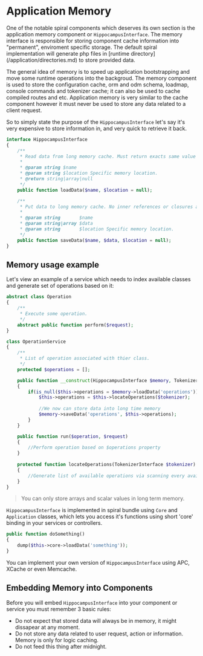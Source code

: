 # Application Memory
One of the notable spiral components which deserves its own section is the application memory component or `HippocampusInterface`. The memory interface is responsible
for storing component cache information into "permanent", enviroment specific storage. The default spiral implementation will generate php files in [runtime
directory] (/application/directories.md) to store provided data.

The general idea of memory is to speed up application bootstrapping and move some runtime operations into the backgroud. The memory component is used to store the configuration cache,
orm and odm schema, loadmap, console commands and tokenizer cache; it can also be used to cache compiled routes and etc. Application memory is very similar to the cache component however it must never be used to store any data related to a client request.

So to simply state the purpose of the `HippocampusInterface` let's say it's very expensive to store information in, and very quick to retrieve it back.

```php
interface HippocampusInterface
{
    /**
     * Read data from long memory cache. Must return exacts same value as saved or null.
     *
     * @param string $name
     * @param string $location Specific memory location.
     * @return string|array|null
     */
    public function loadData($name, $location = null);

    /**
     * Put data to long memory cache. No inner references or closures are allowed.
     *
     * @param string       $name
     * @param string|array $data
     * @param string       $location Specific memory location.
     */
    public function saveData($name, $data, $location = null);
}
```

## Memory usage example
Let's view an example of a service which needs to index available classes and generate set of operations based on it:

```php
abstract class Operation 
{
    /**
     * Execute some operation.
     */
    abstract public function perform($request);
}

class OperationService 
{
    /**
     * List of operation associated with thier class.
     */
    protected $operations = [];

    public function __construct(HippocampusInterface $memory, TokenizerInterface $tokenizer)
    {
        if(is_null($this->operations = $memory->loadData('operations')) {
            $this->operations = $this->locateOperations($tokenizer);
            
            //We now can store data into long time memory
            $memory->saveData('operations', $this->operations); 
        }
    }

    public function run($operation, $request)
    {
        //Perform operation based on $operations property
    }
    
    protected function locateOperations(TokenizerInterface $tokenizer)
    {
        //Generate list of available operations via scanning every available class
    }
}
```

> You can only store arrays and scalar values in long term memory.

`HippocampusInterface` is implemented in spiral bundle using `Core` and `Application` classes, which lets you access it's functions using short 'core' binding in your services or controllers.

```php
public function doSomething()
{
    dump($this->core->loadData('something'));
}
```

You can implement your own version of `HippocampusInterface` using APC, XCache or even Memcache. 

## Embedding Memory into Components
Before you will embed `HippocampusInterface` into your component or service you must remember 3 basic rules:
* Do not expect that stored data will always be in memory, it might dissapear at any moment.
* Do not store any data related to user request, action or information. Memory is only for logic caching.
* Do not feed this thing after midnight.
